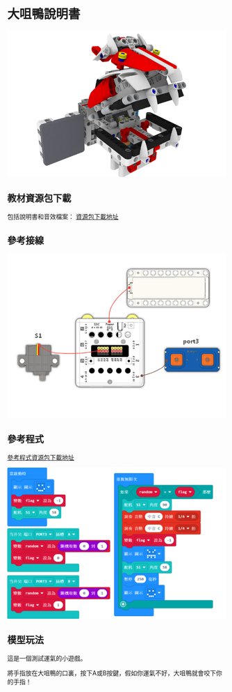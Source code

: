 # 大咀鴨說明書

![](./instruction1/02_bite.png)

## 教材資源包下載

包括說明書和音效檔案： [資源包下載地址](https://bit.ly/Powerbrick10in1BuildingGuide)

## 參考接線

![](./instruction1/02_bitecon.png)

## 參考程式

[參考程式資源包下載地址](https://bit.ly/Powerbrick10in1ModelsHex)

![](./instruction1/02_bitecode.png)

## 模型玩法

這是一個測試運氣的小遊戲。

將手指放在大咀鴨的口裏，按下A或B按鍵，假如你運氣不好，大咀鴨就會咬下你的手指！
